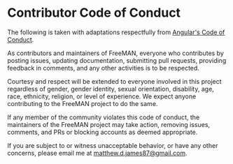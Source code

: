 # Contributor Code of Conduct

The following is taken with adaptations respectfully from [Angular's Code of Conduct](https://github.com/angular/code-of-conduct/blob/master/CODE_OF_CONDUCT.md).

As contributors and maintainers of FreeMAN, everyone who contributes by posting
issues, updating documentation, submitting pull requests, providing feedback in
comments, and any other activities is to be respected.

Courtesy and respect will be extended to everyone involved in this project
regardless of gender, gender identity, sexual orientation, disability, age,
race, ethnicity, religion, or level of experience. We expect anyone
contributing to the FreeMAN project to do the same.

If any member of the community violates this code of conduct, the maintainers
of the FreeMAN project may take action, removing issues, comments, and PRs or
blocking accounts as deemed appropriate.

If you are subject to or witness unacceptable behavior, or have any other
concerns, please email me at [matthew.d.james87@gmail.com](mailto:matthew.d.james87@gmail.com).
